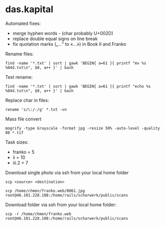 # das.kapital

Automated fixes:

* merge hyphen words - (char probably U+002D)
* replace double equal signs on line break
* fix quotation marks („…“ to «…») in Book II and Franko

Rename files:

    find -name '*.txt' | sort | gawk 'BEGIN{ a=61 }{ printf "mv %s %04d.txt\n", $0, a++ }' | bash

Test rename:

    find -name '*.txt' | sort | gawk 'BEGIN{ a=61 }{ printf "echo %s %04d.txt\n", $0, a++ }' | bash 

Replace char in files:

	rename 's/\:/-/g' *.txt -vn

Mass file convert

	mogrify -type Grayscale -format jpg -resize 50% -auto-level -quality 80 *.tif

Task sizes:
	
- franko = 5
- ii = 10
- iii.2 = 7

Download single photo via ssh from your local home folder

    scp <source> <destination>

    scp /home/chmen/franko.web/0061.jpg root@46.101.228.108:/home/rails/scharwerk/public/scans

Download folder via ssh from your local home folder:

    scp -r /home/chmen/franko.web root@46.101.228.108:/home/rails/scharwerk/public/scans
